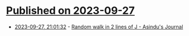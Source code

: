 # [Published on 2023-09-27](index.md)

* [2023-09-27, 21:01:32](https://lobste.rs/s/jsjank/random_walk_2_lines_j_asindu_s_journal) - [Random walk in 2 lines of J - Asindu's Journal](https://asindu.xyz/posts/random-walk-in-2-lines-of-j/)
